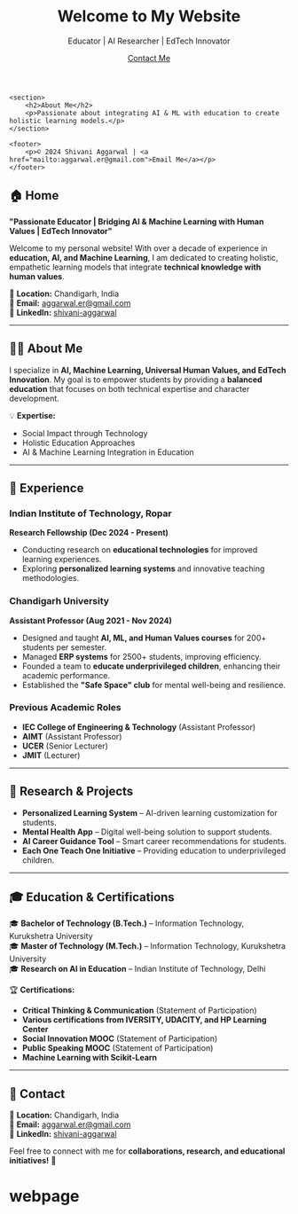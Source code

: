 
<!DOCTYPE html>
<html lang="en">
<head>
    <meta charset="UTF-8">
    <meta name="viewport" content="width=device-width, initial-scale=1.0">
    <title>Shivani Aggarwal | Educator & AI Researcher</title>
    <link rel="stylesheet" href="styles.css"> <!-- Link to CSS -->
</head>
<body>
    <header>
        <h1>Welcome to My Website</h1>
        <p>Educator | AI Researcher | EdTech Innovator</p>
        <a href="#contact">Contact Me</a>
    </header>

    <section>
        <h2>About Me</h2>
        <p>Passionate about integrating AI & ML with education to create holistic learning models.</p>
    </section>

    <footer>
        <p>© 2024 Shivani Aggarwal | <a href="mailto:aggarwal.er@gmail.com">Email Me</a></p>
    </footer>
</body>
</html>

## 🏠 Home  
**"Passionate Educator | Bridging AI & Machine Learning with Human Values | EdTech Innovator"**  

Welcome to my personal website! With over a decade of experience in **education, AI, and Machine Learning**, I am dedicated to creating holistic, empathetic learning models that integrate **technical knowledge with human values**.  

📍 **Location:** Chandigarh, India  
📧 **Email:** [aggarwal.er@gmail.com](mailto:aggarwal.er@gmail.com)  
🔗 **LinkedIn:** [shivani-aggarwal](https://www.linkedin.com/in/shivani-aggarwal-5865b639)  

---

## 👩‍🏫 About Me  
I specialize in **AI, Machine Learning, Universal Human Values, and EdTech Innovation**. My goal is to empower students by providing a **balanced education** that focuses on both technical expertise and character development.  

💡 **Expertise:**  
- Social Impact through Technology  
- Holistic Education Approaches  
- AI & Machine Learning Integration in Education  

---

## 💼 Experience  

### **Indian Institute of Technology, Ropar**  
**Research Fellowship (Dec 2024 - Present)**  
- Conducting research on **educational technologies** for improved learning experiences.  
- Exploring **personalized learning systems** and innovative teaching methodologies.  

### **Chandigarh University**  
**Assistant Professor (Aug 2021 - Nov 2024)**  
- Designed and taught **AI, ML, and Human Values courses** for 200+ students per semester.  
- Managed **ERP systems** for 2500+ students, improving efficiency.  
- Founded a team to **educate underprivileged children**, enhancing their academic performance.  
- Established the **"Safe Space" club** for mental well-being and resilience.  

### **Previous Academic Roles**  
- **IEC College of Engineering & Technology** (Assistant Professor)  
- **AIMT** (Assistant Professor)  
- **UCER** (Senior Lecturer)  
- **JMIT** (Lecturer)  

---

## 🔬 Research & Projects  

- **Personalized Learning System** – AI-driven learning customization for students.  
- **Mental Health App** – Digital well-being solution to support students.  
- **AI Career Guidance Tool** – Smart career recommendations for students.  
- **Each One Teach One Initiative** – Providing education to underprivileged children.  

---

## 🎓 Education & Certifications  

🎓 **Bachelor of Technology (B.Tech.)** – Information Technology, Kurukshetra University  
🎓 **Master of Technology (M.Tech.)** – Information Technology, Kurukshetra University  
🎓 **Research on AI in Education** – Indian Institute of Technology, Delhi  

🏆 **Certifications:**  
- **Critical Thinking & Communication** (Statement of Participation)  
- **Various certifications from IVERSITY, UDACITY, and HP Learning Center**  
- **Social Innovation MOOC** (Statement of Participation)  
- **Public Speaking MOOC** (Statement of Participation)  
- **Machine Learning with Scikit-Learn**  

---

## 📩 Contact  
📍 **Location:** Chandigarh, India  
📧 **Email:** [aggarwal.er@gmail.com](mailto:aggarwal.er@gmail.com)  
🔗 **LinkedIn:** [shivani-aggarwal](https://www.linkedin.com/in/shivani-aggarwal-5865b639)  

Feel free to connect with me for **collaborations, research, and educational initiatives!** 🚀  
# webpage
